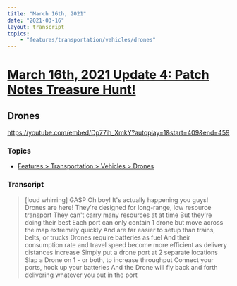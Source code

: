 ```yaml
---
title: "March 16th, 2021"
date: "2021-03-16"
layout: transcript
topics: 
    - "features/transportation/vehicles/drones"
---
```

# [March 16th, 2021 Update 4: Patch Notes Treasure Hunt!](../2021-03-16.md)
## Drones
https://youtube.com/embed/Dp77ih_XmkY?autoplay=1&start=409&end=459
### Topics
* [Features > Transportation > Vehicles > Drones](../topics/features/transportation/vehicles/drones.md)

### Transcript

> [loud whirring]
> GASP
> Oh boy! It's actually happening you guys!
> Drones are here!
> They're designed for long-range, low resource transport
> They can't carry many resources at at time
> But they're doing their best
> Each port can only contain 1 drone but move
> across the map extremely quickly
> And are far easier to setup than trains, belts, or trucks
> Drones require batteries as fuel
> And their consumption rate and travel speed become
> more efficient as delivery distances increase
> Simply put a drone port at 2 separate locations
> Slap a Drone on 1 - or both, to increase throughput
> Connect your ports, hook up your batteries
> And the Drone will fly back and forth delivering
> whatever you put in the port
